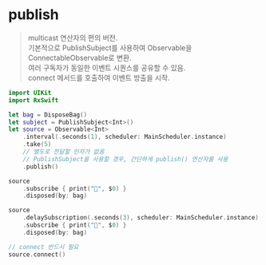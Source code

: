 publish
=======

> multicast 연산자의 편의 버전.  
> 기본적으로 PublishSubject를 사용하여 Observable을 ConnectableObservable로 변환.  
> 여러 구독자가 동일한 이벤트 시퀀스를 공유할 수 있음.  
> connect 메서드를 호출하여 이벤트 방출을 시작.  

```swift
import UIKit
import RxSwift

let bag = DisposeBag()
let subject = PublishSubject<Int>()
let source = Observable<Int>
    .interval(.seconds(1), scheduler: MainScheduler.instance)
    .take(5)
    // 별도로 전달할 인자가 없음
    // PublishSubject을 사용할 경우, 간단하게 publish() 연산자를 사용
    .publish()

source
    .subscribe { print("🔵", $0) }
    .disposed(by: bag)

source
    .delaySubscription(.seconds(3), scheduler: MainScheduler.instance)
    .subscribe { print("🔴", $0) }
    .disposed(by: bag)

// connect 반드시 필요
source.connect()
```
